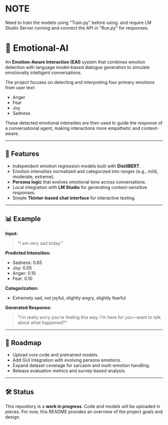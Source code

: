 # NOTE

Need to train the models using "Train.py" before using.
and require LM Studio Server running and connect the API in "Run.py" for responses.

# 🌌 Emotional-AI

An **Emotion-Aware Interaction (EAI)** system that combines emotion detection with language model–based dialogue generation to simulate emotionally intelligent conversations.  

The project focuses on detecting and interpreting four primary emotions from user text:  
- Anger  
- Fear  
- Joy  
- Sadness  

These detected emotional intensities are then used to guide the response of a conversational agent, making interactions more empathetic and context-aware.  

---

## 🚀 Features
- Independent emotion regression models built with **DistilBERT**.  
- Emotion intensities normalized and categorized into ranges (e.g., mild, moderate, extreme).  
- **Persona logic** that evolves emotional tone across conversations.  
- Local integration with **LM Studio** for generating context-sensitive responses.  
- Simple **Tkinter-based chat interface** for interactive testing.  

---

## 📊 Example
**Input:**  
> "I am very sad today."  

**Predicted Intensities:**  
- Sadness: 0.85  
- Joy: 0.05  
- Anger: 0.10  
- Fear: 0.10  

**Categorization:**  
- Extremely sad, not joyful, slightly angry, slightly fearful  

**Generated Response:**  
> "I’m really sorry you’re feeling this way. I’m here for you—want to talk about what happened?"  

---

## 📌 Roadmap
- Upload core code and pretrained models.  
- Add GUI integration with evolving persona emotions.  
- Expand dataset coverage for sarcasm and multi-emotion handling.  
- Release evaluation metrics and survey-based analysis.  

---

## 🛠️ Status
This repository is a **work in progress**. Code and models will be uploaded in pieces. For now, this README provides an overview of the project goals and design.  